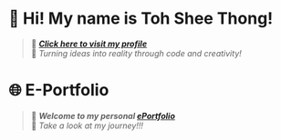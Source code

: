 # 👋 Hi! My name is Toh Shee Thong!
> 🌟 _**[Click here to visit my profile](https://github.com/TOH1004)**_ <br>
> 🌟 *Turning ideas into reality through code and creativity!* 

# 🌐 E-Portfolio
> 🚀 _**Welcome to my personal [ePortfolio](https://tsthong4.wixsite.com/portfolio-for-myself)**_ <br>
> 🚀 _Take a look at my journey!!!_
